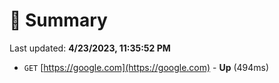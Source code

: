 # 📖 Summary
Last updated: **4/23/2023, 11:35:52 PM**

- `GET` [https://google.com](https://google.com) - **Up** (494ms)

